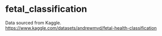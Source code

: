 # fetal_classification
Data sourced from Kaggle.
https://www.kaggle.com/datasets/andrewmvd/fetal-health-classification

